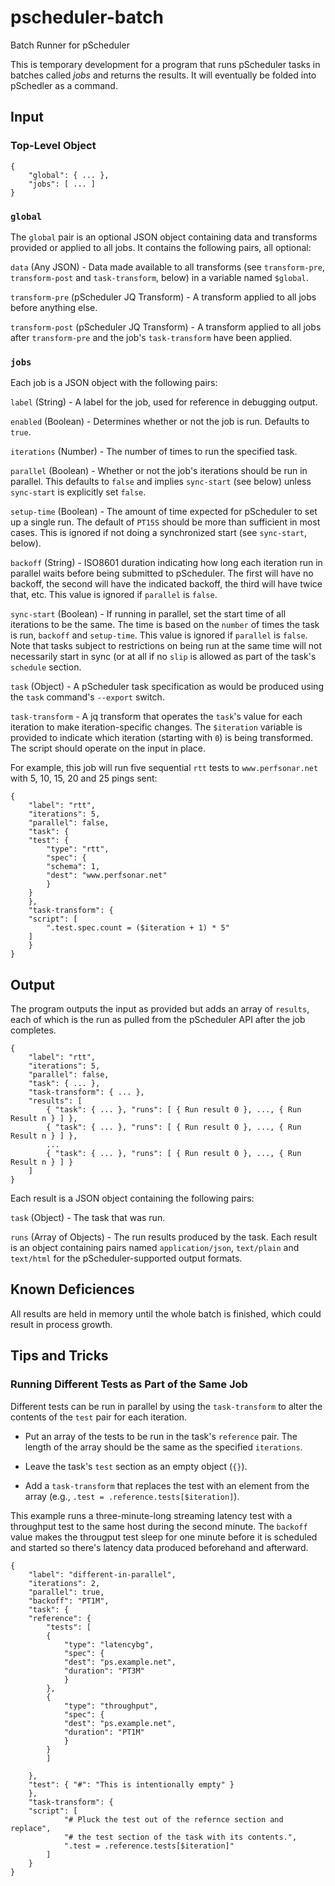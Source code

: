 # pscheduler-batch
Batch Runner for pScheduler

This is temporary development for a program that runs pScheduler tasks
in batches called _jobs_ and returns the results.  It will eventually
be folded into pSchedler as a command.

## Input

### Top-Level Object

```
{
    "global": { ... },
    "jobs": [ ... ]
}
```

### `global`

The `global` pair is an optional JSON object containing data and
transforms provided or applied to all jobs.  It contains the following
pairs, all optional:

`data` (Any JSON) - Data made available to all transforms (see
`transform-pre`, `transform-post` and `task-transform`, below) in a
variable named `$global`.

`transform-pre` (pScheduler JQ Transform) - A transform applied to all
jobs before anything else.

`transform-post` (pScheduler JQ Transform) - A transform applied to
all jobs after `transform-pre` and the job's `task-transform` have
been applied.


### `jobs`

Each job is a JSON object with the following pairs:

`label` (String) - A label for the job, used for reference in
debugging output.

`enabled` (Boolean) - Determines whether or not the job is run.
Defaults to `true`.

`iterations` (Number) - The number of times to run the specified task.

`parallel` (Boolean) - Whether or not the job's iterations should be
run in parallel.  This defaults to `false` and implies `sync-start`
(see below) unless `sync-start` is explicitly set `false`.

`setup-time` (Boolean) - The amount of time expected for pScheduler to
set up a single run.  The default of `PT15S` should be more than
sufficient in most cases.  This is ignored if not doing a synchronized
start (see `sync-start`, below).

`backoff` (String) - ISO8601 duration indicating how long each
iteration run in parallel waits before being submitted to pScheduler.
The first will have no backoff, the second will have the indicated
backoff, the third will have twice that, etc.  This value is ignored
if `parallel` is `false`.

`sync-start` (Boolean) - If running in parallel, set the start time of
all iterations to be the same.  The time is based on the `number` of
times the task is run, `backoff` and `setup-time`.  This value is
ignored if `parallel` is `false`.  Note that tasks subject to
restrictions on being run at the same time will not necessarily start
in sync (or at all if no `slip` is allowed as part of the task's
`schedule` section.

`task` (Object) - A pScheduler task specification as would be produced
using the `task` command's `--export` switch.

`task-transform` - A jq transform that operates the `task`'s value for
each iteration to make iteration-specific changes.  The `$iteration`
variable is provided to indicate which iteration (starting with `0`)
is being transformed.  The script should operate on the input in
place.


For example, this job will run five sequential `rtt` tests to
`www.perfsonar.net` with 5, 10, 15, 20 and 25 pings sent:

```
{
    "label": "rtt",
    "iterations": 5,
    "parallel": false,
    "task": {
	"test": {
	    "type": "rtt",
	    "spec": {
		"schema": 1,
		"dest": "www.perfsonar.net"
	    }
	}
    },
    "task-transform": {
	"script": [
	    ".test.spec.count = ($iteration + 1) * 5"
	]
    }
}
```

## Output

The program outputs the input as provided but adds an array of
`results`, each of which is the run as pulled from the pScheduler API
after the job completes.

```
{
    "label": "rtt",
    "iterations": 5,
    "parallel": false,
    "task": { ... },
    "task-transform": { ... },
    "results": [
        { "task": { ... }, "runs": [ { Run result 0 }, ..., { Run Result n } ] },
        { "task": { ... }, "runs": [ { Run result 0 }, ..., { Run Result n } ] },
        ...
        { "task": { ... }, "runs": [ { Run result 0 }, ..., { Run Result n } ] }
    ]
}
```

Each result is a JSON object containing the following pairs:

`task` (Object) - The task that was run.

`runs` (Array of Objects) - The run results produced by the task.
Each result is an object containing pairs named `application/json`,
`text/plain` and `text/html` for the pScheduler-supported output
formats.


## Known Deficiences

All results are held in memory until the whole batch is finished,
which could result in process growth.


## Tips and Tricks

### Running Different Tests as Part of the Same Job

Different tests can be run in parallel by using the `task-transform`
to alter the contents of the `test` pair for each iteration.

 * Put an array of the tests to be run in the task's `reference` pair.
   The length of the array should be the same as the specified
   `iterations`.

 * Leave the task's `test` section as an empty object (`{}`).

 * Add a `task-transform` that replaces the test with an element from
   the array (e.g., `.test = .reference.tests[$iteration]`).


This example runs a three-minute-long streaming latency test with a
throughput test to the same host during the second minute.  The
`backoff` value makes the througput test sleep for one minute before
it is scheduled and started so there's latency data produced
beforehand and afterward.

```
{
    "label": "different-in-parallel",
    "iterations": 2,
    "parallel": true,
    "backoff": "PT1M",
    "task": {
	"reference": {
	    "tests": [
		{
		    "type": "latencybg",
		    "spec": {
			"dest": "ps.example.net",
			"duration": "PT3M"
		    }
		},
		{
		    "type": "throughput",
		    "spec": {
			"dest": "ps.example.net",
			"duration": "PT1M"
		    }
		}
	    ]

	},
	"test": { "#": "This is intentionally empty" }
    },
    "task-transform": {
	"script": [
            "# Pluck the test out of the refernce section and replace",
            "# the test section of the task with its contents.",
            ".test = .reference.tests[$iteration]"
        ]
    }
}
```
